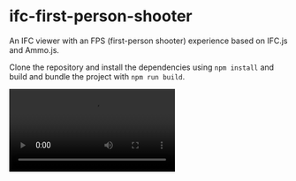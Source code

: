 # ifc-first-person-shooter
An IFC viewer with an FPS (first-person shooter) experience based on IFC.js and Ammo.js.

Clone the repository and install the dependencies using `npm install` and build and bundle the project with `npm run build`. 

 
![](https://github.com/Ibrahim5aad/ifc-first-person-shooter/blob/main/demo/demo.webm)
